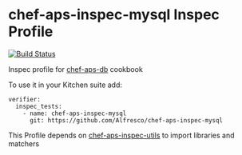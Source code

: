 # chef-aps-inspec-mysql Inspec Profile
[![Build Status](https://travis-ci.org/Alfresco/chef-aps-inspec-mysql.svg)](https://travis-ci.org/Alfresco/chef-aps-inspec-mysql?branch=master)

Inspec profile for [chef-aps-db](https://github.com/Alfresco/chef-aps-db) cookbook

To use it in your Kitchen suite add:

```
verifier:
  inspec_tests:
    - name: chef-aps-inspec-mysql
      git: https://github.com/Alfresco/chef-aps-inspec-mysql
```

This Profile depends on [chef-aps-inspec-utils](https://github.com/Alfresco/chef-aps-inspec-utils) to import libraries and matchers
